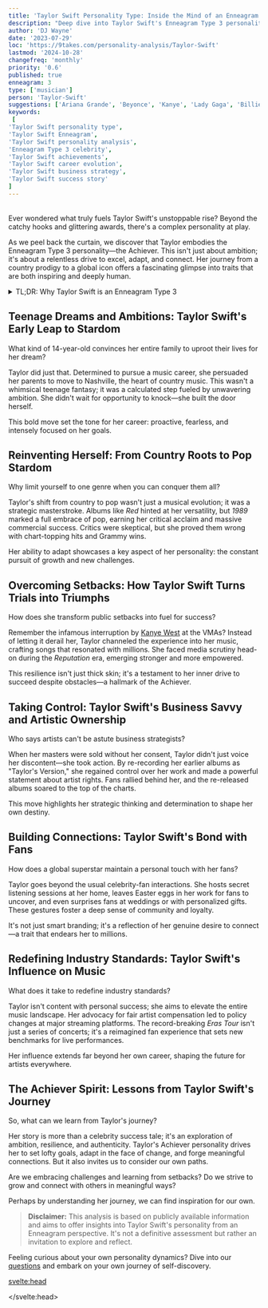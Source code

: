 ```yaml
---
title: 'Taylor Swift Personality Type: Inside the Mind of an Enneagram 3 Achiever'
description: "Deep dive into Taylor Swift's Enneagram Type 3 personality traits, exploring how her ambitious drive and adaptability shaped her journey from country star to global icon."
author: 'DJ Wayne'
date: '2023-07-29'
loc: 'https://9takes.com/personality-analysis/Taylor-Swift'
lastmod: '2024-10-28'
changefreq: 'monthly'
priority: '0.6'
published: true
enneagram: 3
type: ['musician']
person: 'Taylor-Swift'
suggestions: ['Ariana Grande', 'Beyonce', 'Kanye', 'Lady Gaga', 'Billie Eilish']
keywords:
 [
'Taylor Swift personality type',
'Taylor Swift Enneagram',
'Taylor Swift personality analysis',
'Enneagram Type 3 celebrity',
'Taylor Swift achievements',
'Taylor Swift career evolution',
'Taylor Swift business strategy',
'Taylor Swift success story'
]
---
```


<script>
  import PopCard from "$lib/components/atoms/PopCard.svelte";
  import BlogPurpose from '$lib/components/blog/BlogPurpose.svelte';
</script>

<div style="display: flex; justify-content: center; margin: 1rem 0;">
  <PopCard
    image={`/types/3s/${'Taylor-Swift'}.webp`}
    showIcon={false}
    enneagramType="3"
    displayText="Taylor Swift"
    subtext=""
  />
</div>

<!-- https://chatgpt.com/c/67203bc0-7570-8011-82b0-87b56dcaff03 -->

<p class="firstLetter">Ever wondered what truly fuels Taylor Swift's unstoppable rise? Beyond the catchy hooks and glittering awards, there's a complex personality at play.</p>

As we peel back the curtain, we discover that Taylor embodies the Enneagram Type 3 personality—the Achiever. This isn't just about ambition; it's about a relentless drive to excel, adapt, and connect. Her journey from a country prodigy to a global icon offers a fascinating glimpse into traits that are both inspiring and deeply human.

<details>
<summary class="accordion">TL;DR: Why Taylor Swift is an Enneagram Type 3</summary>
<div class="panel">
<ul>
<li><b>Unwavering Pursuit of Success:</b> Taylor Swift epitomizes the classic Type 3 characteristics, particularly in her relentless ambition. Her early relocation to Nashville and tireless dedication to her craft underscore her inherent drive to excel - a defining trait of The Achiever.</li>
<li><b>The Inner Mechanics of an Achiever:</b> Swift's inner world revolves around a perpetual quest for achievement. As a Type 3, her thoughts, emotions, and actions are meticulously geared towards projecting success and garnering validation, both pivotal to her self-esteem.</li>
<li><b>Resilience Amidst Controversy:</b> Swift's journey, punctuated by public feuds, showcases her resilience. Her ability to transform potential setbacks into triumphs through her music mirrors the Type 3's coping mechanism, rooted in the fear of being perceived as unworthy.</li>
<li><b>Driven by Core Motivation:</b> Taylor's core motivation, like most Type 3s, stems from a fear of worthlessness, propelling her relentless pursuit of success and validation. This underlying drive is evident in her lyrics, philanthropic endeavors, and approach to public controversies.</li>
<li><b>Evolution as an Achiever:</b> Swift's career trajectory, from country prodigy to pop icon, demonstrates the Type 3's adaptability and constant striving for growth and reinvention.</li>
</ul>
</div>
</details>

## Teenage Dreams and Ambitions: Taylor Swift's Early Leap to Stardom

What kind of 14-year-old convinces her entire family to uproot their lives for her dream?

Taylor did just that. Determined to pursue a music career, she persuaded her parents to move to Nashville, the heart of country music. This wasn't a whimsical teenage fantasy; it was a calculated step fueled by unwavering ambition. She didn't wait for opportunity to knock—she built the door herself.

This bold move set the tone for her career: proactive, fearless, and intensely focused on her goals.

## Reinventing Herself: From Country Roots to Pop Stardom

Why limit yourself to one genre when you can conquer them all?

Taylor's shift from country to pop wasn't just a musical evolution; it was a strategic masterstroke. Albums like _Red_ hinted at her versatility, but _1989_ marked a full embrace of pop, earning her critical acclaim and massive commercial success. Critics were skeptical, but she proved them wrong with chart-topping hits and Grammy wins.

Her ability to adapt showcases a key aspect of her personality: the constant pursuit of growth and new challenges.

## Overcoming Setbacks: How Taylor Swift Turns Trials into Triumphs

How does she transform public setbacks into fuel for success?

Remember the infamous interruption by [Kanye West](/personality-analysis/Kanye) at the VMAs? Instead of letting it derail her, Taylor channeled the experience into her music, crafting songs that resonated with millions. She faced media scrutiny head-on during the _Reputation_ era, emerging stronger and more empowered.

This resilience isn't just thick skin; it's a testament to her inner drive to succeed despite obstacles—a hallmark of the Achiever.

## Taking Control: Taylor Swift's Business Savvy and Artistic Ownership

Who says artists can't be astute business strategists?

When her masters were sold without her consent, Taylor didn't just voice her discontent—she took action. By re-recording her earlier albums as "Taylor's Version," she regained control over her work and made a powerful statement about artist rights. Fans rallied behind her, and the re-released albums soared to the top of the charts.

This move highlights her strategic thinking and determination to shape her own destiny.

## Building Connections: Taylor Swift's Bond with Fans

How does a global superstar maintain a personal touch with her fans?

Taylor goes beyond the usual celebrity-fan interactions. She hosts secret listening sessions at her home, leaves Easter eggs in her work for fans to uncover, and even surprises fans at weddings or with personalized gifts. These gestures foster a deep sense of community and loyalty.

It's not just smart branding; it's a reflection of her genuine desire to connect—a trait that endears her to millions.

## Redefining Industry Standards: Taylor Swift's Influence on Music

What does it take to redefine industry standards?

Taylor isn't content with personal success; she aims to elevate the entire music landscape. Her advocacy for fair artist compensation led to policy changes at major streaming platforms. The record-breaking _Eras Tour_ isn't just a series of concerts; it's a reimagined fan experience that sets new benchmarks for live performances.

Her influence extends far beyond her own career, shaping the future for artists everywhere.

<BlogPurpose />

## The Achiever Spirit: Lessons from Taylor Swift's Journey

So, what can we learn from Taylor's journey?

Her story is more than a celebrity success tale; it's an exploration of ambition, resilience, and authenticity. Taylor's Achiever personality drives her to set lofty goals, adapt in the face of change, and forge meaningful connections. But it also invites us to consider our own paths.

Are we embracing challenges and learning from setbacks? Do we strive to grow and connect with others in meaningful ways?

Perhaps by understanding her journey, we can find inspiration for our own.

> **Disclaimer:** This analysis is based on publicly available information and aims to offer insights into Taylor Swift's personality from an Enneagram perspective. It's not a definitive assessment but rather an invitation to explore and reflect.

Feeling curious about your own personality dynamics? Dive into our [questions](/questions) and embark on your own journey of self-discovery.

<svelte:head>

<script type="application/ld+json">
{
  "@context": "http://schema.org",
  "@graph": [
    {
      "@type": "Article",
      "articleBody": "This article explores the personality traits of Taylor Swift from the perspective of the Enneagram Type 3. Known for her ambition, resilience, and transformational creativity, Swift embodies many characteristics of Type 3 personalities. The article discusses various aspects of Swift's life and career that demonstrate her Type 3 characteristics, including her music evolution, songwriting skills, and media narratives.",
      "creator": {
        "@type": "Person",
        "name": "DJ Wayne",
        "sameAs": ["https://www.instagram.com/djwayne3/", "https://www.youtube.com/@djwayne3", "https://www.linkedin.com/in/davidtwayne/", "https://twitter.com/djwayne3"]
      },
      "author": {
        "@type": "Person",
        "name": "DJ Wayne",
        "sameAs": ["https://www.instagram.com/djwayne3/", "https://www.youtube.com/@djwayne3", "https://www.linkedin.com/in/davidtwayne/", "https://twitter.com/djwayne3"]
      },
      "dateModified": "2024-10-28",
      "datePublished": "2023-07-29",
      "description": "Deep dive into Taylor Swift's Enneagram Type 3 personality traits, exploring how her ambitious drive and adaptability shaped her journey from country star to global icon.",
      "headline": "Taylor Swift Personality Type: Inside the Mind of an Enneagram 3 Achiever",
      "image": {
        "@type": "ImageObject",
        "height": 900,
        "url": "https://9takes.com/types/3s/Taylor-Swift.webp",
        "width": 900
      },
      "mainEntityOfPage": {
        "@id": "https://9takes.com/personality-analysis/Taylor-Swift",
        "@type": "WebPage"
      },
      "mentions": {
        "@type": "Person",
        "name": "Taylor Swift",
        "sameAs": ["https://en.wikipedia.org/wiki/Taylor_Swift", "https://www.taylorswift.com/", "https://twitter.com/taylorswift13", "https://www.instagram.com/taylorswift/", "https://www.tiktok.com/@taylorswift"]
      },
      "publisher": {
        "@type": "Organization",
        "sameAs": ["https://www.instagram.com/9takesdotcom/", "https://twitter.com/9takesdotcom"],
        "logo": {
          "@type": "ImageObject",
          "url": "https://9takes.com/brand/aero.png"
        },
        "name": "9takes"
      },
      "keywords": ["Taylor Swift personality type", "Taylor Swift Enneagram", "Taylor Swift personality analysis", "Enneagram Type 3 celebrity", "Taylor Swift achievements", "Taylor Swift career evolution", "Taylor Swift business strategy", "Taylor Swift success story"],
      "articleSection": "Personality Analysis",
      "inLanguage": "en-US",
      "about": [
        {
          "@type": "Thing",
          "name": "Enneagram",
          "sameAs": "https://en.wikipedia.org/wiki/Enneagram_of_Personality"
        },
        {
          "@type": "Thing",
          "name": "Pop music",
          "sameAs": "https://en.wikipedia.org/wiki/Pop_music"
        }
      ],
      "isPartOf": {
        "@type": "WebSite",
        "name": "9takes",
        "url": "https://9takes.com"
      }
    },
    {
      "@type": "FAQPage",
      "mainEntity": [
        {
          "@type": "Question",
          "acceptedAnswer": {
            "@type": "Answer",
            "text": "Taylor Swift exhibits classic Enneagram Type 3 characteristics through her relentless ambition, strategic career moves, and ability to reinvent herself. Her drive for success, meticulous image management, and ability to turn challenges into opportunities are hallmark traits of Type 3 personalities."
          },
          "name": "Why is Taylor Swift considered an Enneagram Type 3?"
        },
        {
          "@type": "Question",
          "acceptedAnswer": {
            "@type": "Answer",
            "text": "Examples include her bold move to Nashville at 14, her genre transitions, her strategic re-recording of albums, and her personal connection with fans. These actions reflect her adaptability, ambition, and focus on maintaining control over her narrative."
          },
          "name": "What are some examples of Taylor Swift's Type 3 characteristics?"
        },
        {
          "@type": "Question",
          "acceptedAnswer": {
            "@type": "Answer",
            "text": "Taylor Swift is often associated with the Enneagram Type 3, known as the Achiever. This personality type is characterized by ambition, adaptability, and a strong desire for success, all of which are evident in her career and personal endeavors."
          },
          "name": "What is Taylor Swift's personality type?"
        },
        {
          "@type": "Question",
          "acceptedAnswer": {
            "@type": "Answer",
            "text": "The Eras Tour reflects her Achiever personality through its innovative approach, record-breaking success, and emphasis on connecting with fans. It's a culmination of her adaptability, strategic planning, and relentless drive to excel."
          },
          "name": "How does the Eras Tour reflect Taylor Swift's Enneagram Type 3 personality?"
        },
        {
          "@type": "Question",
          "acceptedAnswer": {
            "@type": "Answer",
            "text": "Her business approach is marked by strategic thinking and a desire for control over her work. By re-recording her albums and advocating for artist rights, she demonstrates the Achiever's focus on shaping one's own destiny and setting new industry standards."
          },
          "name": "How does Taylor Swift's business strategy reflect her Enneagram type?"
        }
      ]
    }
  ]
}
</script>

</svelte:head>

<style lang="scss">

</style>
